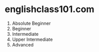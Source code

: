 # englishclass101.com

1. Absolute Beginner
2. Beginner
3. Intermediate
4. Upper Intermediate
5. Advanced
